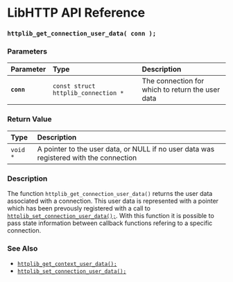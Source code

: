 # LibHTTP API Reference

### `httplib_get_connection_user_data( conn );`

### Parameters

| Parameter | Type | Description |
| :--- | :--- | :--- |
|**`conn`**|`const struct httplib_connection *`|The connection for which to return the user data|

### Return Value

| Type | Description |
| :--- | :--- |
|`void *`|A pointer to the user data, or NULL if no user data was registered with the connection|

### Description

The function `httplib_get_connection_user_data()` returns the user data associated with a connection. This user data is represented with a pointer which has been prevously registered with a call to [`httplib_set_connection_user_data();`](httplib_set_connection_user_data.md). With this function it is possible to pass state information between callback functions refering to a specific connection.

### See Also

* [`httplib_get_context_user_data();`](httplib_get_context_user_data.md)
* [`httplib_set_connection_user_data();`](httplib_set_connection_user_data.md)
